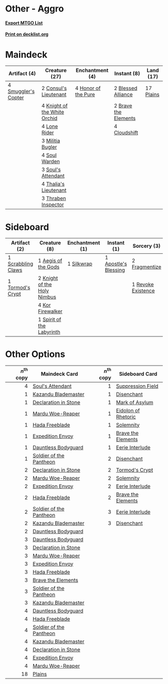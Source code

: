 # Other - Aggro

#### [Export MTGO List](../collection/Other%20-%20Aggro/Other%20-%20Aggro.txt)
#### [Print on decklist.org](http://decklist.org/?deckmain=2%09Blessed%20Alliance%0A2%09Brave%20the%20Elements%0A4%09Cloudshift%0A2%09Consul's%20Lieutenant%0A4%09Honor%20of%20the%20Pure%0A4%09Knight%20of%20the%20White%20Orchid%0A4%09Lone%20Rider%0A3%09Militia%20Bugler%0A17%09Plains%0A4%09Smuggler's%20Copter%0A4%09Soul%20Warden%0A3%09Soul's%20Attendant%0A4%09Thalia's%20Lieutenant%0A3%09Thraben%20Inspector&deckside=1%09Aegis%20of%20the%20Gods%0A1%09Apostle's%20Blessing%0A2%09Fragmentize%0A2%09Knight%20of%20the%20Holy%20Nimbus%0A4%09Kor%20Firewalker%0A1%09Revoke%20Existence%0A1%09Scrabbling%20Claws%0A1%09Silkwrap%0A1%09Spirit%20of%20the%20Labyrinth%0A1%09Tormod's%20Crypt)
# Maindeck

|                                         Artifact (4)                                         |                                             Creature (27)                                             |                                       Enchantment (4)                                        |                                          Instant (8)                                          |                                     Land (17)                                      |
|----------------------------------------------------------------------------------------------|-------------------------------------------------------------------------------------------------------|----------------------------------------------------------------------------------------------|-----------------------------------------------------------------------------------------------|------------------------------------------------------------------------------------|
|4 [Smuggler's Copter](http://gatherer.wizards.com/Pages/Card/Details.aspx?multiverseid=417808)|2 [Consul's Lieutenant](http://gatherer.wizards.com/Pages/Card/Details.aspx?multiverseid=398446)       |4 [Honor of the Pure](http://gatherer.wizards.com/Pages/Card/Details.aspx?multiverseid=382186)|2 [Blessed Alliance](http://gatherer.wizards.com/Pages/Card/Details.aspx?multiverseid=414302)  |17 [Plains](http://gatherer.wizards.com/Pages/Card/Details.aspx?multiverseid=439601)|
|                                                                                              |4 [Knight of the White Orchid](http://gatherer.wizards.com/Pages/Card/Details.aspx?multiverseid=243423)|                                                                                              |2 [Brave the Elements](http://gatherer.wizards.com/Pages/Card/Details.aspx?multiverseid=389450)|                                                                                    |
|                                                                                              |4 [Lone Rider](http://gatherer.wizards.com/Pages/Card/Details.aspx?multiverseid=414324)                |                                                                                              |4 [Cloudshift](http://gatherer.wizards.com/Pages/Card/Details.aspx?multiverseid=441996)        |                                                                                    |
|                                                                                              |3 [Militia Bugler](http://gatherer.wizards.com/Pages/Card/Details.aspx?multiverseid=447165)            |                                                                                              |                                                                                               |                                                                                    |
|                                                                                              |4 [Soul Warden](http://gatherer.wizards.com/Pages/Card/Details.aspx?multiverseid=205351)               |                                                                                              |                                                                                               |                                                                                    |
|                                                                                              |3 [Soul's Attendant](http://gatherer.wizards.com/Pages/Card/Details.aspx?multiverseid=193499)          |                                                                                              |                                                                                               |                                                                                    |
|                                                                                              |4 [Thalia's Lieutenant](http://gatherer.wizards.com/Pages/Card/Details.aspx?multiverseid=409783)       |                                                                                              |                                                                                               |                                                                                    |
|                                                                                              |3 [Thraben Inspector](http://gatherer.wizards.com/Pages/Card/Details.aspx?multiverseid=409784)         |                                                                                              |                                                                                               |                                                                                    |


# Sideboard

|                                        Artifact (2)                                         |                                             Creature (8)                                             |                                   Enchantment (1)                                   |                                          Instant (1)                                          |                                         Sorcery (3)                                         |
|---------------------------------------------------------------------------------------------|------------------------------------------------------------------------------------------------------|-------------------------------------------------------------------------------------|-----------------------------------------------------------------------------------------------|---------------------------------------------------------------------------------------------|
|1 [Scrabbling Claws](http://gatherer.wizards.com/Pages/Card/Details.aspx?multiverseid=451173)|1 [Aegis of the Gods](http://gatherer.wizards.com/Pages/Card/Details.aspx?multiverseid=380364)        |1 [Silkwrap](http://gatherer.wizards.com/Pages/Card/Details.aspx?multiverseid=394699)|1 [Apostle's Blessing](http://gatherer.wizards.com/Pages/Card/Details.aspx?multiverseid=397768)|2 [Fragmentize](http://gatherer.wizards.com/Pages/Card/Details.aspx?multiverseid=417587)     |
|1 [Tormod's Crypt](http://gatherer.wizards.com/Pages/Card/Details.aspx?multiverseid=389723)  |2 [Knight of the Holy Nimbus](http://gatherer.wizards.com/Pages/Card/Details.aspx?multiverseid=118907)|                                                                                     |                                                                                               |1 [Revoke Existence](http://gatherer.wizards.com/Pages/Card/Details.aspx?multiverseid=284488)|
|                                                                                             |4 [Kor Firewalker](http://gatherer.wizards.com/Pages/Card/Details.aspx?multiverseid=442010)           |                                                                                     |                                                                                               |                                                                                             |
|                                                                                             |1 [Spirit of the Labyrinth](http://gatherer.wizards.com/Pages/Card/Details.aspx?multiverseid=378399)  |                                                                                     |                                                                                               |                                                                                             |


# Other Options

|*n*<sup>th</sup> copy|                                          Maindeck Card                                           |*n*<sup>th</sup> copy|                                        Sideboard Card                                        |
|--------------------:|--------------------------------------------------------------------------------------------------|--------------------:|----------------------------------------------------------------------------------------------|
|                    4|[Soul's Attendant](http://gatherer.wizards.com/Pages/Card/Details.aspx?multiverseid=193499)       |                    1|[Suppression Field](http://gatherer.wizards.com/Pages/Card/Details.aspx?multiverseid=83617)   |
|                    1|[Kazandu Blademaster](http://gatherer.wizards.com/Pages/Card/Details.aspx?multiverseid=191356)    |                    1|[Disenchant](http://gatherer.wizards.com/Pages/Card/Details.aspx?multiverseid=201162)         |
|                    1|[Declaration in Stone](http://gatherer.wizards.com/Pages/Card/Details.aspx?multiverseid=409750)   |                    1|[Mark of Asylum](http://gatherer.wizards.com/Pages/Card/Details.aspx?multiverseid=186615)     |
|                    1|[Mardu Woe-Reaper](http://gatherer.wizards.com/Pages/Card/Details.aspx?multiverseid=391877)       |                    1|[Eidolon of Rhetoric](http://gatherer.wizards.com/Pages/Card/Details.aspx?multiverseid=380409)|
|                    1|[Hada Freeblade](http://gatherer.wizards.com/Pages/Card/Details.aspx?multiverseid=198400)         |                    1|[Solemnity](http://gatherer.wizards.com/Pages/Card/Details.aspx?multiverseid=430711)          |
|                    1|[Expedition Envoy](http://gatherer.wizards.com/Pages/Card/Details.aspx?multiverseid=401874)       |                    1|[Brave the Elements](http://gatherer.wizards.com/Pages/Card/Details.aspx?multiverseid=389450) |
|                    1|[Dauntless Bodyguard](http://gatherer.wizards.com/Pages/Card/Details.aspx?multiverseid=442902)    |                    1|[Eerie Interlude](http://gatherer.wizards.com/Pages/Card/Details.aspx?multiverseid=409584)    |
|                    1|[Soldier of the Pantheon](http://gatherer.wizards.com/Pages/Card/Details.aspx?multiverseid=373529)|                    2|[Disenchant](http://gatherer.wizards.com/Pages/Card/Details.aspx?multiverseid=201162)         |
|                    2|[Declaration in Stone](http://gatherer.wizards.com/Pages/Card/Details.aspx?multiverseid=409750)   |                    2|[Tormod's Crypt](http://gatherer.wizards.com/Pages/Card/Details.aspx?multiverseid=389723)     |
|                    2|[Mardu Woe-Reaper](http://gatherer.wizards.com/Pages/Card/Details.aspx?multiverseid=391877)       |                    2|[Solemnity](http://gatherer.wizards.com/Pages/Card/Details.aspx?multiverseid=430711)          |
|                    2|[Expedition Envoy](http://gatherer.wizards.com/Pages/Card/Details.aspx?multiverseid=401874)       |                    2|[Eerie Interlude](http://gatherer.wizards.com/Pages/Card/Details.aspx?multiverseid=409584)    |
|                    2|[Hada Freeblade](http://gatherer.wizards.com/Pages/Card/Details.aspx?multiverseid=198400)         |                    2|[Brave the Elements](http://gatherer.wizards.com/Pages/Card/Details.aspx?multiverseid=389450) |
|                    2|[Soldier of the Pantheon](http://gatherer.wizards.com/Pages/Card/Details.aspx?multiverseid=373529)|                    3|[Eerie Interlude](http://gatherer.wizards.com/Pages/Card/Details.aspx?multiverseid=409584)    |
|                    2|[Kazandu Blademaster](http://gatherer.wizards.com/Pages/Card/Details.aspx?multiverseid=191356)    |                    3|[Disenchant](http://gatherer.wizards.com/Pages/Card/Details.aspx?multiverseid=201162)         |
|                    2|[Dauntless Bodyguard](http://gatherer.wizards.com/Pages/Card/Details.aspx?multiverseid=442902)    |                     |                                                                                              |
|                    3|[Dauntless Bodyguard](http://gatherer.wizards.com/Pages/Card/Details.aspx?multiverseid=442902)    |                     |                                                                                              |
|                    3|[Declaration in Stone](http://gatherer.wizards.com/Pages/Card/Details.aspx?multiverseid=409750)   |                     |                                                                                              |
|                    3|[Mardu Woe-Reaper](http://gatherer.wizards.com/Pages/Card/Details.aspx?multiverseid=391877)       |                     |                                                                                              |
|                    3|[Expedition Envoy](http://gatherer.wizards.com/Pages/Card/Details.aspx?multiverseid=401874)       |                     |                                                                                              |
|                    3|[Hada Freeblade](http://gatherer.wizards.com/Pages/Card/Details.aspx?multiverseid=198400)         |                     |                                                                                              |
|                    3|[Brave the Elements](http://gatherer.wizards.com/Pages/Card/Details.aspx?multiverseid=389450)     |                     |                                                                                              |
|                    3|[Soldier of the Pantheon](http://gatherer.wizards.com/Pages/Card/Details.aspx?multiverseid=373529)|                     |                                                                                              |
|                    3|[Kazandu Blademaster](http://gatherer.wizards.com/Pages/Card/Details.aspx?multiverseid=191356)    |                     |                                                                                              |
|                    4|[Dauntless Bodyguard](http://gatherer.wizards.com/Pages/Card/Details.aspx?multiverseid=442902)    |                     |                                                                                              |
|                    4|[Hada Freeblade](http://gatherer.wizards.com/Pages/Card/Details.aspx?multiverseid=198400)         |                     |                                                                                              |
|                    4|[Soldier of the Pantheon](http://gatherer.wizards.com/Pages/Card/Details.aspx?multiverseid=373529)|                     |                                                                                              |
|                    4|[Kazandu Blademaster](http://gatherer.wizards.com/Pages/Card/Details.aspx?multiverseid=191356)    |                     |                                                                                              |
|                    4|[Declaration in Stone](http://gatherer.wizards.com/Pages/Card/Details.aspx?multiverseid=409750)   |                     |                                                                                              |
|                    4|[Expedition Envoy](http://gatherer.wizards.com/Pages/Card/Details.aspx?multiverseid=401874)       |                     |                                                                                              |
|                    4|[Mardu Woe-Reaper](http://gatherer.wizards.com/Pages/Card/Details.aspx?multiverseid=391877)       |                     |                                                                                              |
|                   18|[Plains](http://gatherer.wizards.com/Pages/Card/Details.aspx?multiverseid=439601)                 |                     |                                                                                              |

